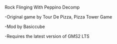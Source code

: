 Rock Flinging With Peppino Decomp


-Original game by Tour De Pizza, Pizza Tower Game

-Mod by Basiccube

-Requires the latest version of GMS2 LTS
